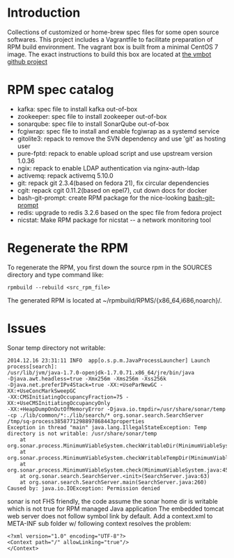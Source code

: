 Introduction
============

Collections of customized or home-brew spec files for some open source
softwares. This project includes a Vagrantfile to facilitate preparation
of RPM build environment. The vagrant box is built from a minimal CentOS
7 image. The exact instructions to build this box are located at [the
vmbot github project][1]

RPM spec catalog
================

* kafka:     spec file to install kafka out-of-box
* zookeeper: spec file to install zookeeper out-of-box
* sonarqube: spec file to install SonarQube out-of-box
* fcgiwrap:  spec file to install and enable fcgiwrap as a systemd service
* gitolite3: repack to remove the SVN dependency and use 'git' as hosting user
* pure-fptd: repack to enable upload script and use upstream version 1.0.36
* ngix:      repack to enable LDAP authentication via nginx-auth-ldap
* activemq:  repack activemq 5.10.0
* git:       repack git 2.3.4(based on fedora 21), fix circular dependencies
* cgit:      repack cgit 0.11.2(based on epel7), cut down docs for docker
* bash-git-prompt: create RPM package for the nice-looking [bash-git-prompt][2]
* redis:     upgrade to redis 3.2.6 based on the spec file from fedora project
* nicstat:   Make RPM package for nicstat -- a network monitoring tool

Regenerate the RPM
==================
To regenerate the RPM, you first down the source rpm in the SOURCES
directory and type command like:

    rpmbuild --rebuild <src_rpm_file>

The generated RPM is located at ~/rpmbuild/RPMS/{x86\_64,i686,noarch}/.

Issues
======
Sonar temp directory not writable:

    2014.12.16 23:31:11 INFO  app[o.s.p.m.JavaProcessLauncher] Launch
    process[search]:
    /usr/lib/jvm/java-1.7.0-openjdk-1.7.0.71.x86_64/jre/bin/java
    -Djava.awt.headless=true -Xmx256m -Xms256m -Xss256k
    -Djava.net.preferIPv4Stack=true -XX:+UseParNewGC -XX:+UseConcMarkSweepGC
    -XX:CMSInitiatingOccupancyFraction=75 -XX:+UseCMSInitiatingOccupancyOnly
    -XX:+HeapDumpOnOutOfMemoryError -Djava.io.tmpdir=/usr/share/sonar/temp
    -cp ./lib/common/*:./lib/search/* org.sonar.search.SearchServer
    /tmp/sq-process3858771298897868443properties
    Exception in thread "main" java.lang.IllegalStateException: Temp
    directory is not writable: /usr/share/sonar/temp
        at
    org.sonar.process.MinimumViableSystem.checkWritableDir(MinimumViableSystem.java:60)
        at
    org.sonar.process.MinimumViableSystem.checkWritableTempDir(MinimumViableSystem.java:52)
        at
    org.sonar.process.MinimumViableSystem.check(MinimumViableSystem.java:45)
        at org.sonar.search.SearchServer.<init>(SearchServer.java:63)
        at org.sonar.search.SearchServer.main(SearchServer.java:260)
    Caused by: java.io.IOException: Permission denied

sonar is not FHS friendly, the code assume the sonar home dir is
writable which is not true for RPM managed Java application
The embedded tomcat web server does not follow symbol link by default.
Add a context.xml to META-INF sub folder w/ following context resolves
the problem:

    <?xml version="1.0" encoding="UTF-8"?>
    <Context path="/" allowLinking="true"/>
    </Context>

[1]: https://github.com/schnell18/vmbot.git
[2]: https://github.com/magicmonty/bash-git-prompt
